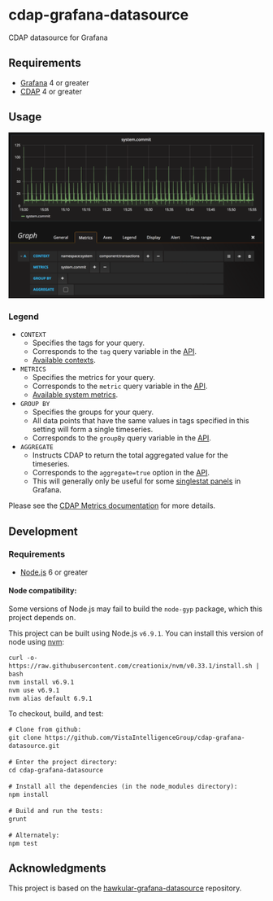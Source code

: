 # cdap-grafana-datasource

CDAP datasource for Grafana


## Requirements

* [Grafana](http://grafana.org/) 4 or greater
* [CDAP](https://cask.co/products/cdap/) 4 or greater


## Usage

![Example](https://raw.githubusercontent.com/VistaIntelligenceGroup/cdap-grafana-datasource/master/docs/images/simple-example.png)

### Legend

* `CONTEXT`
  * Specifies the tags for your query.
  * Corresponds to the `tag` query variable in the [API](http://docs.cask.co/cdap/current/en/reference-manual/http-restful-api/metrics.html#querying-a-metric).
  * [Available contexts](http://docs.cask.co/cdap/current/en/reference-manual/http-restful-api/metrics.html#available-contexts).
* `METRICS`
  * Specifies the metrics for your query.
  * Corresponds to the `metric` query variable in the [API](http://docs.cask.co/cdap/current/en/reference-manual/http-restful-api/metrics.html#querying-a-metric).
  * [Available system metrics](http://docs.cask.co/cdap/current/en/reference-manual/http-restful-api/metrics.html#available-system-metrics).
* `GROUP BY`
  * Specifies the groups for your query.
  * All data points that have the same values in tags specified in this setting will form a single timeseries.
  * Corresponds to the `groupBy` query variable in the [API](http://docs.cask.co/cdap/current/en/reference-manual/http-restful-api/metrics.html#querying-a-metric).
* `AGGREGATE`
  * Instructs CDAP to return the total aggregated value for the timeseries.
  * Corresponds to the `aggregate=true` option in the [API](http://docs.cask.co/cdap/current/en/reference-manual/http-restful-api/metrics.html#querying-a-metric).
  * This will generally only be useful for some [singlestat panels](http://docs.grafana.org/reference/singlestat/) in Grafana.


Please see the
[CDAP Metrics documentation](http://docs.cask.co/cdap/current/en/reference-manual/http-restful-api/metrics.html)
for more details.


## Development

### Requirements

* [Node.js](https://nodejs.org/) 6 or greater

#### Node compatibility:

Some versions of Node.js may fail to build the `node-gyp` package, which this
project depends on.

This project can be built using Node.js `v6.9.1`. You can install this version
of node using [nvm](https://github.com/creationix/nvm):

```
curl -o- https://raw.githubusercontent.com/creationix/nvm/v0.33.1/install.sh | bash
nvm install v6.9.1
nvm use v6.9.1
nvm alias default 6.9.1
```

To checkout, build, and test:
```
# Clone from github:
git clone https://github.com/VistaIntelligenceGroup/cdap-grafana-datasource.git

# Enter the project directory:
cd cdap-grafana-datasource

# Install all the dependencies (in the node_modules directory):
npm install

# Build and run the tests:
grunt

# Alternately:
npm test
```


## Acknowledgments

This project is based on the
[hawkular-grafana-datasource](https://github.com/hawkular/hawkular-grafana-datasource)
repository.
